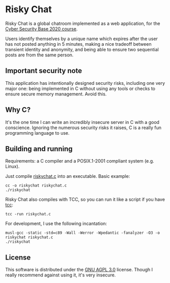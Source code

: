 # Risky Chat

Risky Chat is a global chatroom implemented as a web
application, for the [Cyber Security Base 2020 course][course].

Users identify themselves by a unique name which expires after the
user has not posted anything in 5 minutes, making a nice tradeoff
between transient identity and anonymity, and being able to ensure two
sequential posts are from the same person.

## Important security note

This application has intentionally designed security risks, including
one very major one: being implemented in C without using any tools or
checks to ensure secure memory management. Avoid this.

## Why C?

It's the one time I can write an incredibly insecure server in C with
a good conscience. Ignoring the numerous security risks it raises, C
is a really fun programming language to use.

## Building and running

Requirements: a C compiler and a POSIX.1-2001 compliant system
(e.g. Linux).

Just compile [riskychat.c](riskychat.c) into an executable. Basic
example:

```
cc -o riskychat riskychat.c
./riskychat
```

Risky Chat also compiles with TCC, so you can run it like a script if
you have [tcc][tcc]:

```
tcc -run riskychat.c
```

For development, I use the following incantation:

```
musl-gcc -static -std=c89 -Wall -Werror -Wpedantic -fanalyzer -O3 -o riskychat riskychat.c
./riskychat
```

## License

This software is distributed under the [GNU AGPL 3.0][license]
license. Though I really recommend against using it, it's very
insecure.

[course]: https://cybersecuritybase.mooc.fi/
[license]: LICENSE.md
[tcc]: https://bellard.org/tcc/
